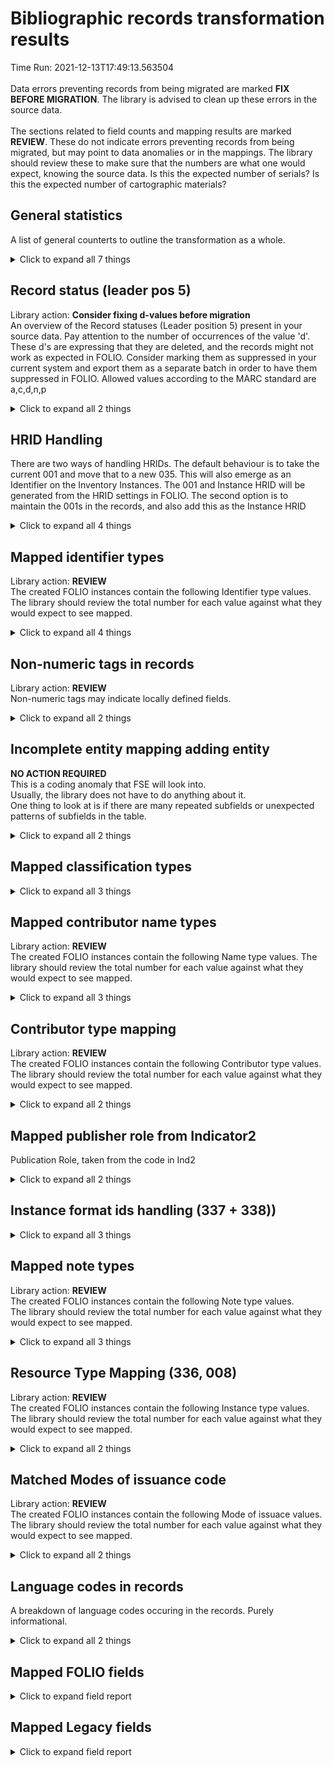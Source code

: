 # Bibliographic records transformation results   
Time Run: 2021-12-13T17:49:13.563504   
<br/>Data errors preventing records from being migrated are marked **FIX BEFORE MIGRATION**. The library is advised to clean up these errors in the source data.<br/><br/> The sections related to field counts and mapping results are marked **REVIEW**. These do not indicate errors preventing records from being migrated, but may point to data anomalies or in the mappings. The library should review these to make sure that the numbers are what one would expect, knowing the source data. Is this the expected number of serials? Is this the expected number of cartographic materials?
   
## General statistics    
A list of general counterts to outline the transformation as a whole.    
<details><summary>Click to expand all 7 things</summary>     
   
Measure | Count   
--- | ---:   
Lines written to identifier map | 1   
Records in file before parsing | 2   
Records successfully parsed from MARC21 | 1   
Records successfully transformed into FOLIO objects | 1   
Records with encoding errors - parsing failed | 1   
Total number of Tags processed | 37   
</details>   
   
## Record status (leader pos 5)    
Library action: **Consider fixing d-values before migration**<br/>An overview of the Record statuses (Leader position 5) present in your source data.    Pay attention to the number of occurrences of the value 'd'. These d's are expressing that they are deleted, and the records might not work as expected in FOLIO. Consider marking them as suppressed in your current system and export them as a separate batch in order to have them suppressed in FOLIO. Allowed values according to the MARC standard are a,c,d,n,p    
<details><summary>Click to expand all 2 things</summary>     
   
Measure | Count   
--- | ---:   
n | 1   
</details>   
   
## HRID Handling    
There are two ways of handling HRIDs. The default behaviour is to take the current 001 and move that to a new 035. This will also emerge as an Identifier on the Inventory Instances. The 001 and Instance HRID will be generated from the HRID settings in FOLIO. The second option is to maintain the 001s in the records, and also add this as the Instance HRID    
<details><summary>Click to expand all 4 things</summary>     
   
Measure | Count   
--- | ---:   
Added 035 from 001 | 1   
Created HRID using default settings | 1   
Values in 003: DE-He213 | 1   
</details>   
   
## Mapped identifier types    
Library action: **REVIEW** <br/>The created FOLIO instances contain the following Identifier type values. The library should review the total number for each value against what they would expect to see mapped.    
<details><summary>Click to expand all 4 things</summary>     
   
Measure | Count   
--- | ---:   
020 -> ISBN | 1   
024 -> Other Standard Identifier | 1   
035 -> System Control Number | 2   
</details>   
   
## Non-numeric tags in records    
Library action: **REVIEW** <br/>Non-numeric tags may indicate locally defined fields.    
<details><summary>Click to expand all 2 things</summary>     
   
Measure | Count   
--- | ---:   
FMT | 1   
</details>   
   
## Incomplete entity mapping adding entity    
**NO ACTION REQUIRED** <br/>This is a coding anomaly that FSE will look into.  <br/>Usually, the library does not have to do anything about it.<br/> One thing to look at is if there are many repeated subfields or unexpected patterns of subfields in the table.    
<details><summary>Click to expand all 2 things</summary>     
   
Measure | Count   
--- | ---:   
020 a:has_value ->>-->> identifiers identifierTypeId:'False' - value:'False'   | 1   
</details>   
   
## Mapped classification types    
    
<details><summary>Click to expand all 3 things</summary>     
   
Measure | Count   
--- | ---:   
Dewey | 1   
LC | 1   
</details>   
   
## Mapped contributor name types    
Library action: **REVIEW** <br/>The created FOLIO instances contain the following Name type values. The library should review the total number for each value against what they would expect to see mapped.    
<details><summary>Click to expand all 3 things</summary>     
   
Measure | Count   
--- | ---:   
100 -> Personal name | 1   
710 -> Corporate name | 1   
</details>   
   
## Contributor type mapping    
Library action: **REVIEW** <br/>The created FOLIO instances contain the following Contributor type values. The library should review the total number for each value against what they would expect to see mapped.    
<details><summary>Click to expand all 2 things</summary>     
   
Measure | Count   
--- | ---:   
Contributor type code Author found for $4 "aut" (aut)) | 1   
</details>   
   
## Mapped publisher role from Indicator2    
Publication Role, taken from the code in Ind2    
<details><summary>Click to expand all 2 things</summary>     
   
Measure | Count   
--- | ---:   
264 ind2 1->Publication | 1   
</details>   
   
## Instance format ids handling (337 + 338))    
    
<details><summary>Click to expand all 3 things</summary>     
   
Measure | Count   
--- | ---:   
Successful match  - "cr"->computer -- online resource | 1   
Successful match  - cr->computer -- online resource | 1   
</details>   
   
## Mapped note types    
Library action: **REVIEW** <br/>The created FOLIO instances contain the following Note type values.  <br/>The library should review the total number for each value against what they would expect to see mapped.    
<details><summary>Click to expand all 3 things</summary>     
   
Measure | Count   
--- | ---:   
505 (Formatted Contents Note) -> Formatted Contents Note | 1   
520 (Summary) -> Summary | 1   
</details>   
   
## Resource Type Mapping (336, 008)    
Library action: **REVIEW** <br/>The created FOLIO instances contain the following Instance type values. The library should review the total number for each value against what they would expect to see mapped.    
<details><summary>Click to expand all 2 things</summary>     
   
Measure | Count   
--- | ---:   
336$b text mapped from txt | 1   
</details>   
   
## Matched Modes of issuance code    
Library action: **REVIEW** <br/>The created FOLIO instances contain the following Mode of issuace values. The library should review the total number for each value against what they would expect to see mapped.    
<details><summary>Click to expand all 2 things</summary>     
   
Measure | Count   
--- | ---:   
single unit -- 9d18a02f-5897-4c31-9106-c9abb5c7ae8b | 1   
</details>   
   
## Language codes in records    
A breakdown of language codes occuring in the records. Purely informational.    
<details><summary>Click to expand all 2 things</summary>     
   
Measure | Count   
--- | ---:   
eng | 1   
</details>   

## Mapped FOLIO fields
<details><summary>Click to expand field report</summary>     

FOLIO Field | Mapped | Unmapped  
--- | --- | ---:  
_version | 0 (0%) | 1  
alternativeTitles | 0 (0%) | 1  
catalogedDate | 0 (0%) | 1  
classifications.classificationNumber | 2 (200%) | 0  
classifications.classificationTypeId | 2 (200%) | 0  
contributors.contributorNameTypeId | 2 (200%) | 0  
contributors.contributorTypeId | 2 (200%) | 0  
contributors.contributorTypeText | 2 (200%) | 0  
contributors.name | 2 (200%) | 0  
contributors.primary | 1 (100%) | 0  
electronicAccess | 0 (0%) | 1  
holdingsRecords2 | 0 (0%) | 1  
hrid | 1 (100%) | 0  
id | 1 (100%) | 0  
identifiers.identifierTypeId | 4 (400%) | 0  
identifiers.value | 4 (400%) | 0  
indexTitle | 1 (100%) | 0  
instanceFormats | 0 (0%) | 1  
instanceTypeId | 1 (100%) | 0  
matchKey | 0 (0%) | 1  
metadata.createdByUserId | 1 (100%) | 0  
metadata.createdDate | 1 (100%) | 0  
metadata.updatedByUserId | 1 (100%) | 0  
metadata.updatedDate | 1 (100%) | 0  
modeOfIssuanceId | 1 (100%) | 0  
natureOfContentTermIds | 0 (0%) | 1  
notes.instanceNoteTypeId | 2 (200%) | 0  
notes.note | 2 (200%) | 0  
previouslyHeld | 0 (0%) | 1  
publication.dateOfPublication | 1 (100%) | 0  
publication.place | 1 (100%) | 0  
publication.publisher | 1 (100%) | 0  
publication.role | 1 (100%) | 0  
publicationFrequency | 0 (0%) | 1  
publicationPeriod | 0 (0%) | 1  
publicationRange | 0 (0%) | 1  
series | 0 (0%) | 1  
source | 1 (100%) | 0  
sourceRecordFormat | 0 (0%) | 1  
statisticalCodeIds | 0 (0%) | 1  
statusId | 0 (0%) | 1  
statusUpdatedDate | 0 (0%) | 1  
tags | 0 (0%) | 1  
title | 1 (100%) | 0  
</details>   

## Mapped Legacy fields
<details><summary>Click to expand field report</summary>     

Legacy Field | Present | Mapped | Unmapped  
--- | --- | --- | ---:  
001 | 1 (100.0%) | 1 (100%) | 0  
003 | 1 (100.0%) | 0 (0%) | 1  
005 | 1 (100.0%) | 0 (0%) | 1  
006 | 1 (100.0%) | 0 (0%) | 1  
007 | 1 (100.0%) | 0 (0%) | 1  
008 | 1 (100.0%) | 1 (100%) | 0  
020 | 1 (100.0%) | 1 (100%) | 0  
024 | 1 (100.0%) | 1 (100%) | 0  
035 | 2 (200.0%) | 2 (200%) | 0  
050 | 1 (100.0%) | 1 (100%) | 0  
082 | 1 (100.0%) | 1 (100%) | 0  
100 | 1 (100.0%) | 1 (100%) | 0  
245 | 1 (100.0%) | 1 (100%) | 0  
250 | 1 (100.0%) | 1 (100%) | 0  
264 | 1 (100.0%) | 1 (100%) | 0  
300 | 1 (100.0%) | 1 (100%) | 0  
336 | 1 (100.0%) | 1 (100%) | 0  
337 | 1 (100.0%) | 0 (0%) | 1  
338 | 1 (100.0%) | 1 (100%) | 0  
347 | 1 (100.0%) | 0 (0%) | 1  
505 | 1 (100.0%) | 1 (100%) | 0  
520 | 1 (100.0%) | 1 (100%) | 0  
650 | 10 (1000.0%) | 10 (1000%) | 0  
655 | 1 (100.0%) | 1 (100%) | 0  
710 | 1 (100.0%) | 1 (100%) | 0  
773 | 1 (100.0%) | 0 (0%) | 1  
FMT | 1 (100.0%) | 0 (0%) | 1  
</details>   
